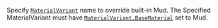 Specify [`MaterialVariant`](https://create.roblox.com/docs/reference/engine/classes/MaterialVariant) name to override built-in Mud. The
Specified MaterialVariant must have [`MaterialVariant.BaseMaterial`](https://create.roblox.com/docs/reference/engine/classes/MaterialVariant#BaseMaterial)
set to Mud.